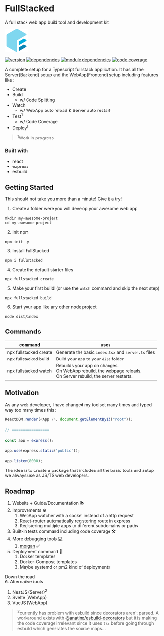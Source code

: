 # FullStacked
A full stack web app build tool and development kit.

<img src="https://raw.githubusercontent.com/CPLepage/fullstacked/main/website/favicon.png" alt="FullStacked Logo" width="75px" />

[![version](https://fullstacked.org/version/badge.svg)](https://www.npmjs.com/package/fullstacked)
[![dependencies](https://fullstacked.org/dependencies/badge.svg)](https://www.npmjs.com/package/fullstacked?activeTab=dependencies)
[![module dependencies](https://fullstacked.org/dependencies/all/badge.svg)](https://npmgraph.js.org/?q=fullstacked)
[![code coverage](https://fullstacked.org/coverage/badge.svg)](https://fullstacked.org/coverage/)


A complete setup for a Typescript full stack application.
It has all the Server(Backend) setup and the WebApp(Frontend) setup including features like :
* Create
* Build
  * w/ Code Splitting
* Watch
  * w/ WebApp auto reload & Server auto restart
* Test<sup>1</sup>
  * w/ Code Coverage
* Deploy<sup>1</sup>

> <sup>1</sup>Work in progress

### Built with
* react
* express
* esbuild

## Getting Started
This should not take you more than a minute! Give it a try!

1. Create a folder were you will develop your awesome web app
```shell
mkdir my-awesome-project
cd my-awesome-project
```
2. Init npm
```shell
npm init -y
```
3. Install FullStacked
```shell
npm i fullstacked
```
4. Create the default starter files
```shell
npx fullstacked create
```
5. Make your first build! (or use the `watch` command and skip the next step)
```shell
npx fullstacked build
```
6. Start your app like any other node project
```shell
node dist/index
```

## Commands

| command | uses |
| --- | --- |
| npx fullstacked create | Generate the basic `index.tsx` and `server.ts` files |
| npx fullstacked build | Build your app to your `dist` folder |
| npx fullstacked watch | Rebuilds your app on changes.<br />On WebApp rebuild, the webpage reloads.<br />On Server rebuild, the server restarts.|

## Motivation
As any web developer, I have changed my toolset many times and typed way too many times this :
```js
ReactDOM.render(<App />, document.getElementById("root"));

// =================

const app = express();

app.use(express.static('public'));

app.listen(8000);
```
The idea is to create a package that includes all the basic tools and setup we always use as JS/TS web developers.

## Roadmap
1. Website + Guide/Documentation 📚
2. Improvements ⚙️
   1. WebApp watcher with a socket instead of a http request
   2. React-router automatically registering route in express
   3. Registering multiple apps to different subdomains or paths
3. Built-in tests command including code coverage 🛠
4. More debugging tools 💻 
   1. [morgan](https://github.com/expressjs/morgan) ✅
5. Deployment command 🚀
   1. Docker templates
   2. Docker-Compose templates
   3. Maybe systemd or pm2 kind of deployments

Down the road<br />
6. Alternative tools
   1. NestJS (Server)<sup>2</sup>
   2. Svelte (WebApp)
   3. VueJS (WebApp)
> <sup>2</sup>currently has problem with esbuild since decorators aren't parsed.
> A workaround exists with [@anatine/esbuild-decorators](https://github.com/anatine/esbuildnx/tree/main/packages/esbuild-decorators) 
> but it is making the code coverage irrelevant since 
> it uses `tsc` before going through esbuild which generates the source maps...
